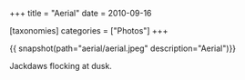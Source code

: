 +++
title = "Aerial"
date = 2010-09-16

[taxonomies]
categories = ["Photos"]
+++

{{ snapshot(path="aerial/aerial.jpeg" description="Aerial")}}

Jackdaws flocking at dusk.
